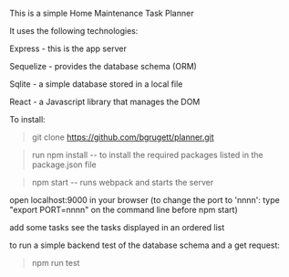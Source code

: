 This is a simple Home Maintenance Task Planner

It uses the following technologies:

Express - this is the app server

Sequelize - provides the database schema (ORM)

Sqlite - a simple database stored in a local file

React - a Javascript library that manages the DOM

To install:
>git clone https://github.com/bgrugett/planner.git

>run npm install -- to install the required packages listed in the package.json file

>npm start -- runs webpack and starts the server

open localhost:9000 in your browser (to change the port to 'nnnn': type "export PORT=nnnn" on the command line before npm start)

add some tasks
see the tasks displayed in an ordered list

to run a simple backend test of the database schema and a get request:

>npm run test
